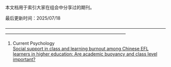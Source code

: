 本文档用于索引大家在组会中分享过的期刊。

最后更新时间：2025/07/18

———————————————————————————————————————————————————————————————

1. Current Psychology\
  [Social support in class and learning burnout among Chinese EFL learners in higher education: Are academic buoyancy and class level important?](https://drive.google.com/file/d/1-c6wAQqlbobc1bj1nV1UzdOvshnDtcNW/view?usp=drive_link/)
